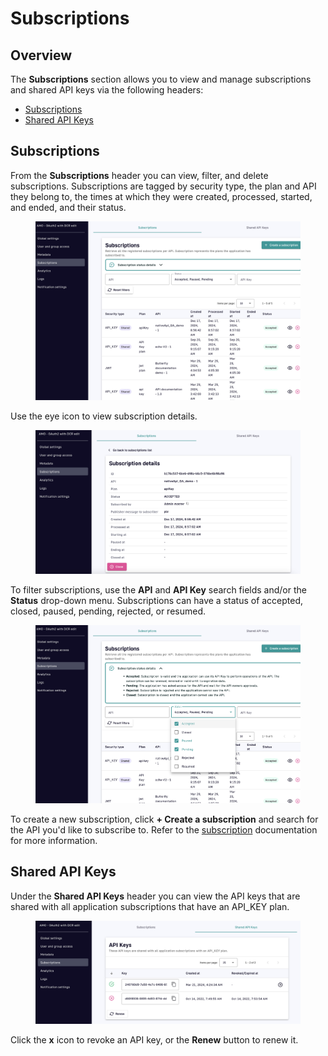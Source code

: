 # Subscriptions

## Overview

The **Subscriptions** section allows you to view and manage subscriptions and shared API keys via the following headers:

* [Subscriptions](subscriptions.md#subscriptions)
* [Shared API Keys](subscriptions.md#shared-api-keys)

## Subscriptions

From the **Subscriptions** header you can view, filter, and delete subscriptions. Subscriptions are tagged by security type, the plan and API they belong to, the times at which they were created, processed, started, and ended, and their status.&#x20;

<figure><img src="../../.gitbook/assets/1 app sub 1.png" alt=""><figcaption></figcaption></figure>

Use the eye icon to view subscription details.

<figure><img src="../../.gitbook/assets/1 app sub 3.png" alt=""><figcaption></figcaption></figure>

To filter subscriptions, use the **API** and **API Key** search fields and/or the **Status** drop-down menu. Subscriptions can have a status of accepted, closed, paused, pending, rejected, or resumed.

<figure><img src="../../.gitbook/assets/1 app sub 2.png" alt=""><figcaption></figcaption></figure>

To create a new subscription, click **+ Create a subscription** and search for the API you'd like to subscribe to. Refer to the [subscription](../subscriptions.md) documentation for more information.

## Shared API Keys

Under the **Shared API Keys** header you can view the API keys that are shared with all application subscriptions that have an API\_KEY plan.&#x20;

<figure><img src="../../.gitbook/assets/1 shared 1.png" alt=""><figcaption></figcaption></figure>

Click the **x** icon to revoke an API key, or the **Renew** button to renew it.
